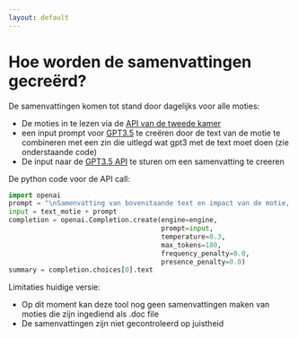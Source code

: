 ```yaml
---
layout: default
---
```


# Hoe worden de samenvattingen gecreërd?


De samenvattingen komen tot stand door dagelijks voor alle moties:
- De moties in te lezen via de [API van de tweede kamer](https://opendata.tweedekamer.nl)
- een input prompt voor [GPT3.5](https://openai.com/blog/openai-api/) te creëren door de text van de motie te combineren met een zin die uitlegd wat gpt3 met de text moet doen (zie onderstaande code) 
- De input naar de [GPT3.5 API](https://openai.com/blog/openai-api/) te sturen om een samenvatting te creeren


De python code voor de API call:
```python
import openai
prompt = "\nSamenvatting van bovenstaande text en impact van de motie, kort en bondig:\n"
input = text_motie + prompt
completion = openai.Completion.create(engine=engine,
                                      prompt=input,
                                      temperature=0.3, 
                                      max_tokens=180, 
                                      frequency_penalty=0.0,
                                      presence_penalty=0.0) 
summary = completion.choices[0].text
```


Limitaties huidige versie:
- Op dit moment kan deze tool nog geen samenvattingen maken van moties die zijn ingediend als .doc file
- De samenvattingen zijn niet gecontroleerd op juistheid